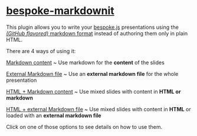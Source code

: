 # [bespoke-markdownit](https://github.com/fegemo/bespoke-markdownit)


This plugin allows you to write your
[bespoke.js](https://github.com/markdalgleish/bespoke.js) presentations using
the [_(GitHub flavored)_ markdown format](https://help.github.com/articles/github-flavored-markdown)
instead of authoring them only in plain HTML.

There are 4 ways of using it:

[Markdown content](markdown-content.html)
  ~ Use markdown for the **content** of the slides

[External Markdown file](markdown-external.html)
  ~ Use an **external markdown file** for the whole presentation

[HTML + Markdown content](mixed-content.html)
  ~ Use mixed slides with content in **HTML or markdown**
  
[HTML + external Markdown file](mixed-external.html)
  ~ Use mixed slides with content in **HTML** or loaded with an 
    **external markdown file**

Click on one of those options to see details on how to use them.
